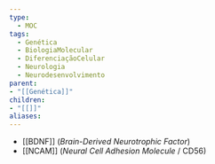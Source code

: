 ```yaml
---
type:
  - MOC
tags:
  - Genética
  - BiologiaMolecular
  - DiferenciaçãoCelular
  - Neurologia
  - Neurodesenvolvimento
parent:
- "[[Genética]]"
children:
- "[[]]"
aliases:
---
```

- [[BDNF]] (_Brain-Derived Neurotrophic Factor_)
- [[NCAM]] (_Neural Cell Adhesion Molecule_ / CD56)